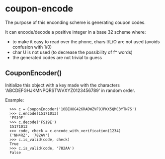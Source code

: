 coupon-encode
=============

The purpose of this enconding scheme is generating coupon codes.

It can encode/decode a positive integer in a base 32 scheme where:
  - to make it easy to read over the phone, chars I/L/O are not used
    (avoids confusion with 1/0)
  - char U is not used (to decrease the possibility of f* words)
  - the generated codes are not trivial to guess

CouponEncoder()
---------------

Initialize this object with a key made with the characters 'ABCDEFGHJKMNPQRSTWVXYZ0123456789' in random order.

Example:

      >>> c = CouponEncoder('10BEH8G426RADWZVF9JPKX5QMC3YTN7S')
      >>> c.encode(15171013)
      'FS19E'
      >>> c.decode('FS19E')
      15171013
      >>> code, check = c.encode_with_verification(1234)
      ('NH4RZ', '782AV')
      >>> c.is_valid(code, check)
      True
      >>> c.is_valid(code, '782AA')
      False
    